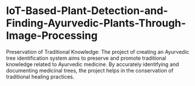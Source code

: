 # IoT-Based-Plant-Detection-and-Finding-Ayurvedic-Plants-Through-Image-Processing
Preservation of Traditional Knowledge: The project of creating an Ayurvedic tree identification system aims to preserve and promote traditional knowledge related to Ayurvedic medicine. By accurately identifying and documenting medicinal trees, the project helps in the conservation of traditional healing practices.
